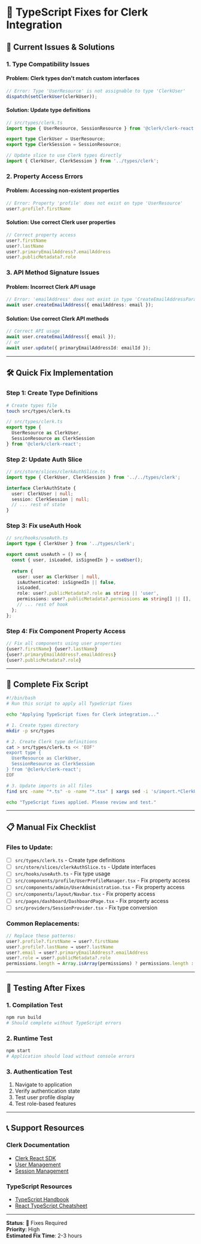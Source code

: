 # 🔧 TypeScript Fixes for Clerk Integration

## **🚨 Current Issues & Solutions**

### **1. Type Compatibility Issues**

#### **Problem**: Clerk types don't match custom interfaces
```typescript
// Error: Type 'UserResource' is not assignable to type 'ClerkUser'
dispatch(setClerkUser(clerkUser));
```

#### **Solution**: Update type definitions
```typescript
// src/types/clerk.ts
import type { UserResource, SessionResource } from '@clerk/clerk-react';

export type ClerkUser = UserResource;
export type ClerkSession = SessionResource;

// Update slice to use Clerk types directly
import { ClerkUser, ClerkSession } from '../types/clerk';
```

### **2. Property Access Errors**

#### **Problem**: Accessing non-existent properties
```typescript
// Error: Property 'profile' does not exist on type 'UserResource'
user?.profile?.firstName
```

#### **Solution**: Use correct Clerk user properties
```typescript
// Correct property access
user?.firstName
user?.lastName
user?.primaryEmailAddress?.emailAddress
user?.publicMetadata?.role
```

### **3. API Method Signature Issues**

#### **Problem**: Incorrect Clerk API usage
```typescript
// Error: 'emailAddress' does not exist in type 'CreateEmailAddressParams'
await user.createEmailAddress({ emailAddress: email });
```

#### **Solution**: Use correct Clerk API methods
```typescript
// Correct API usage
await user.createEmailAddress({ email });
// or
await user.update({ primaryEmailAddressId: emailId });
```

---

## **🛠️ Quick Fix Implementation**

### **Step 1: Create Type Definitions**
```bash
# Create types file
touch src/types/clerk.ts
```

```typescript
// src/types/clerk.ts
export type { 
  UserResource as ClerkUser,
  SessionResource as ClerkSession 
} from '@clerk/clerk-react';
```

### **Step 2: Update Auth Slice**
```typescript
// src/store/slices/clerkAuthSlice.ts
import type { ClerkUser, ClerkSession } from '../../types/clerk';

interface ClerkAuthState {
  user: ClerkUser | null;
  session: ClerkSession | null;
  // ... rest of state
}
```

### **Step 3: Fix useAuth Hook**
```typescript
// src/hooks/useAuth.ts
import type { ClerkUser } from '../types/clerk';

export const useAuth = () => {
  const { user, isLoaded, isSignedIn } = useUser();
  
  return {
    user: user as ClerkUser | null,
    isAuthenticated: isSignedIn || false,
    isLoaded,
    role: user?.publicMetadata?.role as string || 'user',
    permissions: user?.publicMetadata?.permissions as string[] || [],
    // ... rest of hook
  };
};
```

### **Step 4: Fix Component Property Access**
```typescript
// Fix all components using user properties
{user?.firstName} {user?.lastName}
{user?.primaryEmailAddress?.emailAddress}
{user?.publicMetadata?.role}
```

---

## **🚀 Complete Fix Script**

```bash
#!/bin/bash
# Run this script to apply all TypeScript fixes

echo "Applying TypeScript fixes for Clerk integration..."

# 1. Create types directory
mkdir -p src/types

# 2. Create Clerk type definitions
cat > src/types/clerk.ts << 'EOF'
export type { 
  UserResource as ClerkUser,
  SessionResource as ClerkSession 
} from '@clerk/clerk-react';
EOF

# 3. Update imports in all files
find src -name "*.ts" -o -name "*.tsx" | xargs sed -i 's/import.*ClerkUser.*from.*clerkAuthSlice/import type { ClerkUser } from "..\/types\/clerk"/g'

echo "TypeScript fixes applied. Please review and test."
```

---

## **📋 Manual Fix Checklist**

### **Files to Update**:
- [ ] `src/types/clerk.ts` - Create type definitions
- [ ] `src/store/slices/clerkAuthSlice.ts` - Update interfaces
- [ ] `src/hooks/useAuth.ts` - Fix type usage
- [ ] `src/components/profile/UserProfileManager.tsx` - Fix property access
- [ ] `src/components/admin/UserAdministration.tsx` - Fix property access
- [ ] `src/components/layout/Navbar.tsx` - Fix property access
- [ ] `src/pages/dashboard/DashboardPage.tsx` - Fix property access
- [ ] `src/providers/SessionProvider.tsx` - Fix type conversion

### **Common Replacements**:
```typescript
// Replace these patterns:
user?.profile?.firstName → user?.firstName
user?.profile?.lastName → user?.lastName
user?.email → user?.primaryEmailAddress?.emailAddress
user?.role → user?.publicMetadata?.role
permissions.length → Array.isArray(permissions) ? permissions.length : 0
```

---

## **🧪 Testing After Fixes**

### **1. Compilation Test**
```bash
npm run build
# Should complete without TypeScript errors
```

### **2. Runtime Test**
```bash
npm start
# Application should load without console errors
```

### **3. Authentication Test**
1. Navigate to application
2. Verify authentication state
3. Test user profile display
4. Test role-based features

---

## **📞 Support Resources**

### **Clerk Documentation**
- [Clerk React SDK](https://clerk.com/docs/references/react)
- [User Management](https://clerk.com/docs/users/overview)
- [Session Management](https://clerk.com/docs/sessions/overview)

### **TypeScript Resources**
- [TypeScript Handbook](https://www.typescriptlang.org/docs/)
- [React TypeScript Cheatsheet](https://react-typescript-cheatsheet.netlify.app/)

---

**Status**: 🔧 Fixes Required  
**Priority**: High  
**Estimated Fix Time**: 2-3 hours
